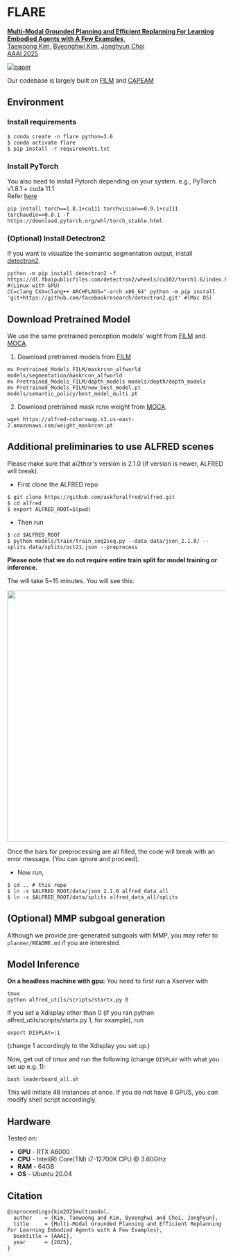 # FLARE
[**Multi-Modal Grounded Planning and Efficient Replanning For Learning Embodied Agents with A Few Examples**](https://twoongg.github.io/projects/flare),            
[Taewoong Kim](https://twoongg.github.io), 
[Byeonghwi Kim](https://bhkim94.github.io/),
[Jonghyun Choi](https://ppolon.github.io) \
[AAAI 2025](https://aaai.org/conference/aaai/aaai-25/)

[![paper](https://img.shields.io/badge/Paper-Arxiv-green)](https://arxiv.org/abs/2412.17288)

Our codebase is largely built on [FILM](https://github.com/soyeonm/FILM) and [CAPEAM](https://github.com/snumprlab/capeam)
## Environment

### Install requirements
```
$ conda create -n flare python=3.6
$ conda activate flare
$ pip install -r requirements.txt
```


### Install PyTorch
You also need to install Pytorch depending on your system. e.g., PyTorch v1.8.1 + cuda 11.1 <br>
Refer [here](https://pytorch.kr/get-started/previous-versions/)
```
pip install torch==1.8.1+cu111 torchvision==0.9.1+cu111 torchaudio==0.8.1 -f https://download.pytorch.org/whl/torch_stable.html
```

### (Optional) Install Detectron2
If you want to visualize the semantic segmentation output, install [detectron2](https://github.com/facebookresearch/detectron2/).
```
python -m pip install detectron2 -f https://dl.fbaipublicfiles.com/detectron2/wheels/cu102/torch1.6/index.html #(Linux with GPU)
CC=clang CXX=clang++ ARCHFLAGS="-arch x86_64" python -m pip install 'git+https://github.com/facebookresearch/detectron2.git' #(Mac OS)
```

## Download Pretrained Model
We use the same pretrained perception models' wight from [FILM](https://github.com/soyeonm/FILM) and [MOCA](https://github.com/gistvision/moca).

1. Download pretrained models from [FILM]("https://github.com/soyeonm/FILM?tab=readme-ov-file#download-trained-models")
```
mv Pretrained_Models_FILM/maskrcnn_alfworld models/segmentation/maskrcnn_alfworld
mv Pretrained_Models_FILM/depth_models models/depth/depth_models
mv Pretrained_Models_FILM/new_best_model.pt models/semantic_policy/best_model_multi.pt
```

2. Download pretrained mask rcnn weight from [MOCA](https://github.com/gistvision/moca/blob/main/download_model.sh).
```
wget https://alfred-colorswap.s3.us-east-2.amazonaws.com/weight_maskrcnn.pt
```

## Additional preliminaries to use ALFRED scenes

Please make sure that ai2thor's version is 2.1.0 (if version is newer, ALFRED will break).  

* First clone the ALFRED repo
```
$ git clone https://github.com/askforalfred/alfred.git
$ cd alfred
$ export ALFRED_ROOT=$(pwd)
```

* Then run
```
$ cd $ALFRED_ROOT
$ python models/train/train_seq2seq.py --data data/json_2.1.0/ --splits data/splits/oct21.json --preprocess
```

**Please note that we do not require entire train split for model training or inference.**

The will take 5~15 minutes. You will see this:

<img width="578" src="https://user-images.githubusercontent.com/77866067/116317384-437fc980-a781-11eb-8c01-f6cdee98f824.png">

Once the bars for preprocessing are all filled, the code will break with an error message. (You can ignore and proceed). 

* Now run,  
```
$ cd .. # this repo
$ ln -s $ALFRED_ROOT/data/json_2.1.0 alfred_data_all
$ ln -s $ALFRED_ROOT/data/splits alfred_data_all/splits
```

## (Optional) MMP subgoal generation
Although we provide pre-generated subgoals with MMP, you may refer to `planner/README.md` if you are interested.

## Model Inference

**On a headless machine with gpu:**
You need to first run a Xserver with 
```
tmux
python alfred_utils/scripts/startx.py 0
```
If you set a Xdisplay other than 0 (if you ran python alfred_utils/scripts/startx.py 1, for example), run
```
export DISPLAY=:1
```
(change 1 accordingly to the Xdisplay you set up.)

Now, get out of tmux and run the following (change `DISPLAY` with what you set up e.g. 1): 

```
bash leaderboard_all.sh
```
This will initiate 48 instances at once. If you do not have 8 GPUS, you can modify shell script accordingly.

## Hardware 
Tested on:
- **GPU** - RTX A6000
- **CPU** - Intel(R) Core(TM) i7-12700K CPU @ 3.60GHz
- **RAM** - 64GB
- **OS** - Ubuntu 20.04

## Citation
```
@inproceedings{kim2025multimodal,
  author    = {Kim, Taewoong and Kim, Byeonghwi and Choi, Jonghyun},
  title     = {Multi-Modal Grounded Planning and Efficient Replanning For Learning Embodied Agents with A Few Examples},
  booktitle = {AAAI},
  year      = {2025},
}
```
